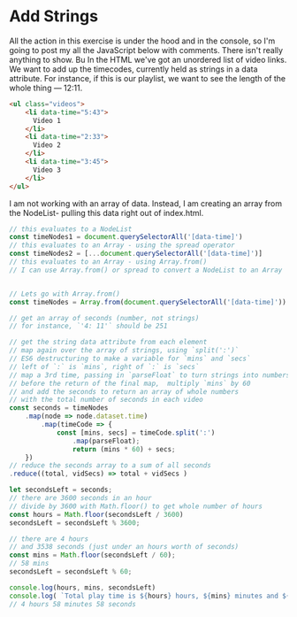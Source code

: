 # Add Strings

All the action in this exercise is under the hood and in the console, so I'm going to post my all the JavaScript below with comments.
There isn't really anything to show. Bu
In the HTML we've got an unordered list of video links. We want to add up the timecodes, currently held as strings in a data attribute.
For instance, if this is our playlist, we want to see the length of the whole thing — 12:11. 

```html
<ul class="videos">
    <li data-time="5:43">
      Video 1
    </li>
    <li data-time="2:33">
      Video 2
    </li>
    <li data-time="3:45">
      Video 3
    </li>
</ul>
```

I am not working with an array of data. Instead, I am creating an array from the NodeList- pulling this data right out of index.html.

```js
// this evaluates to a NodeList
const timeNodes1 = document.querySelectorAll('[data-time]')
// this evaluates to an Array - using the spread operator
const timeNodes2 = [...document.querySelectorAll('[data-time]')]
// this evaluates to an Array - using Array.from()
// I can use Array.from() or spread to convert a NodeList to an Array


// Lets go with Array.from()
const timeNodes = Array.from(document.querySelectorAll('[data-time]'))

// get an array of seconds (number, not strings)
// for instance, `'4: 11'` should be 251

// get the string data attribute from each element
// map again over the array of strings, using `split(':')`
// ES6 destructuring to make a variable for `mins` and `secs`
// left of `:` is `mins`, right of `:` is `secs`
// map a 3rd time, passing in `parseFloat` to turn strings into numbers
// before the return of the final map,  multiply `mins` by 60
// and add the seconds to return an array of whole numbers 
// with the total number of seconds in each video
const seconds = timeNodes
	.map(node => node.dataset.time)
		.map(timeCode => {
			const [mins, secs] = timeCode.split(':')
				.map(parseFloat);
				return (mins * 60) + secs;
	})
// reduce the seconds array to a sum of all seconds
.reduce((total, vidSecs) => total + vidSecs )

let secondsLeft = seconds;
// there are 3600 seconds in an hour
// divide by 3600 with Math.floor() to get whole number of hours
const hours = Math.floor(secondsLeft / 3600)
secondsLeft = secondsLeft % 3600;

// there are 4 hours 
// and 3538 seconds (just under an hours worth of seconds)
const mins = Math.floor(secondsLeft / 60);
// 58 mins
secondsLeft = secondsLeft % 60;

console.log(hours, mins, secondsLeft)
console.log( `Total play time is ${hours} hours, ${mins} minutes and ${secondsLeft} seconds.` )
// 4 hours 58 minutes 58 seconds










```
